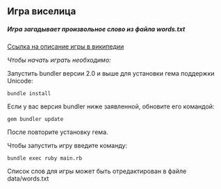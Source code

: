 ## Игра виселица

##### Игра загадывает произвольное слово из файла words.txt
[Ссылка на описание игры в википедии](https://ru.wikipedia.org/wiki/%D0%92%D0%B8%D1%81%D0%B5%D0%BB%D0%B8%D1%86%D0%B0)

*Чтобы начать играть необходимо:*

Запустить bundler версии 2.0 и выше для установки гема поддержки Unicode:
```
bundle install
```
Если у вас версия bundler ниже заявленной, обновите его командой:
```
gem bundler update
```
После повторите установку гема.

Чтобы запустить игру введите команду:
```
bundle exec ruby main.rb
```
Список слов для игры может быть отредактирован в файле data/words.txt
